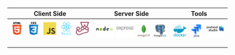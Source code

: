 | Client Side  | Server Side |  Tools |
| ------------- | ------------- | ------------- |
| <img src="https://github.com/devicons/devicon/blob/master/icons/html5/html5-original-wordmark.svg" title="Html5" alt="Html5" width="30" height="30"/>&nbsp; <img src="https://github.com/devicons/devicon/blob/master/icons/css3/css3-original-wordmark.svg" title="Css3" alt="Css3" width="30" height="30"/>&nbsp; <img src="https://github.com/devicons/devicon/blob/master/icons/javascript/javascript-original.svg" title="JavaScript" alt="JavaScript" width="30" height="30"/>&nbsp; <img src="https://github.com/devicons/devicon/blob/master/icons/react/react-original-wordmark.svg" title="React" alt="React" width="30" height="30"/>&nbsp; <img src="https://github.com/devicons/devicon/blob/master/icons/jest/jest-plain.svg" title="Jest" alt="Jest" width="30" height="30"/>&nbsp;  | <img src="https://github.com/devicons/devicon/blob/master/icons/nodejs/nodejs-original-wordmark.svg" title="NodeJS" alt="NodeJS" width="40" height="40"/>&nbsp; <img src="https://github.com/devicons/devicon/blob/master/icons/express/express-original-wordmark.svg" title="Express.js" alt="Express.js" width="40" height="40"/>&nbsp; <img src="https://github.com/devicons/devicon/blob/master/icons/mongodb/mongodb-original-wordmark.svg" title="MongoDB" alt="MongoDB" width="30" height="30"/>&nbsp; <img src="https://github.com/devicons/devicon/blob/master/icons/postgresql/postgresql-original-wordmark.svg" title="PostgreSQL" alt="PostgreSQL" width="30" height="30"/>&nbsp;  | <img src="https://github.com/devicons/devicon/blob/master/icons/docker/docker-plain-wordmark.svg" title="Docker" alt="Docker" width="30" height="30"/>&nbsp; <img src="https://github.com/devicons/devicon/blob/master/icons/jira/jira-original-wordmark.svg" title="Jira" alt="Jira" width="30" height="30"/>&nbsp; <img src="https://github.com/devicons/devicon/blob/master/icons/androidstudio/androidstudio-original-wordmark.svg" title="Android Studio" alt="Android Studio" width="40" height="40"/>&nbsp; 








